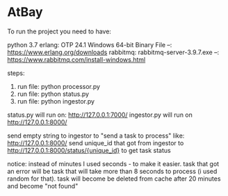 # AtBay

To run the project you need to have:

python 3.7
erlang: OTP 24.1 Windows 64-bit Binary File –: https://www.erlang.org/downloads
rabbitmq: rabbitmq-server-3.9.7.exe –: https://www.rabbitmq.com/install-windows.html


steps:
1. run file: python processor.py 
2. run file: python status.py 
3. run file: python ingestor.py 


status.py will run on: http://127.0.0.1:7000/
ingestor.py will run on http://127.0.0.1:8000/

send empty string to ingestor to "send a task to process" like: http://127.0.0.1:8000/
send unique_id that got from ingestor to http://127.0.0.1:8000/status/{unique_id} to get task status

notice:
instead of minutes I used seconds - to make it easier.
task that got an error will be task that will take more than 8 seconds to process (i used random for that).
task will become be deleted from cache after 20 minutes and become "not found"



